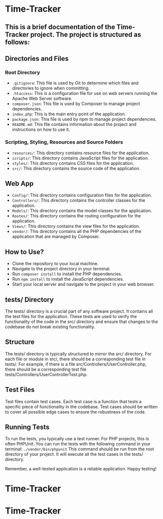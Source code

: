 # Time-Tracker
## This is a brief documentation of the Time-Tracker project. The project is structured as follows:

## Directories and Files
### Root Directory
- `.gitignore`: This file is used by Git to determine which files and directories to ignore when committing.
- `.htaccess`: This is a configuration file for use on web servers running the Apache Web Server software.
- `composer.json`: This file is used by Composer to manage project dependencies.
- `index.php`: This is the main entry point of the application.
- `package.json`: This file is used by npm to manage project dependencies.
- `README.md`: This file contains information about the project and instructions on how to use it.

### Scripting, Styling, Resources and Source Folders
- `resources/`: This directory contains resource files for the application.
- `scripts/`: This directory contains JavaScript files for the application.
- `styles/`: This directory contains CSS files for the application.
- `src/`: This directory contains the source code of the application.

## Web App
- `Config/`: This directory contains configuration files for the application.
- `Controllers/`: This directory contains the controller classes for the application.
- `Models/`: This directory contains the model classes for the application.
- `Routes/`: This directory contains the routing configuration for the application.
- `Views/`: This directory contains the view files for the application.
- `vendor/`: This directory contains all the PHP dependencies of the application that are managed by Composer.

## How to Use?
- Clone the repository to your local machine.
- Navigate to the project directory in your terminal.
- Run `composer install` to install the PHP dependencies.
- Run `npm install` to install the JavaScript dependencies.
- Start your local server and navigate to the project in your web browser.

## tests/ Directory
The tests/ directory is a crucial part of any software project. It contains all the test files for the application. These tests are used to verify the functionality of the code in the src/ directory and ensure that changes to the codebase do not break existing functionality.

## Structure
The tests/ directory is typically structured to mirror the src/ directory. For each file or module in src/, there should be a corresponding test file in tests/. For example, if there is a file src/Controllers/UserController.php, there should be a corresponding test file tests/Controllers/UserControllerTest.php.

## Test Files
Test files contain test cases. Each test case is a function that tests a specific piece of functionality in the codebase. Test cases should be written to cover all possible edge cases to ensure the robustness of the code.

## Running Tests
To run the tests, you typically use a test runner. For PHP projects, this is often PHPUnit. You can run the tests with the following command in your terminal:
`./vendor/bin/phpunit`
This command should be run from the root directory of your project. It will execute all the test cases in the tests/ directory.

Remember, a well-tested application is a reliable application. Happy testing!

# Time-Tracker
# Time-Tracker

